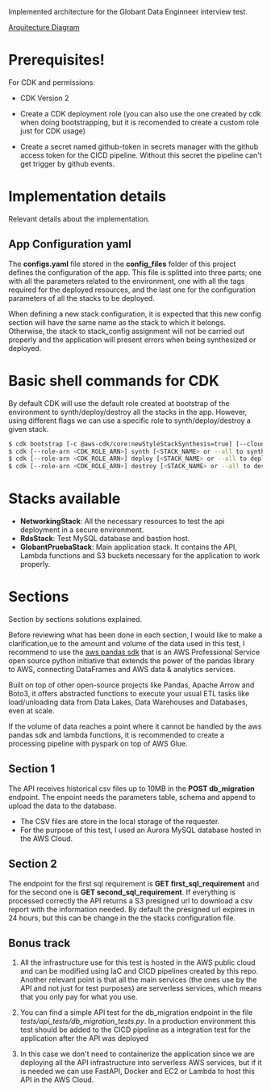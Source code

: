 Implemented architecture for the Globant Data Enginneer interview test.

[Arquitecture Diagram](./images/GlobantArq.pdf)

# Prerequisites!

For CDK and permissions:

* CDK Version 2

* Create a CDK deployment role (you can also use the one created by cdk when doing bootstrapping, but it is recomended to create a custom role just for CDK usage)

* Create a secret named github-token in secrets manager with the github access token for the CICD pipeline. Without this secret the pipeline can't get trigger by github events. 
# Implementation details
Relevant details about the implementation.

## App Configuration yaml 

The **configs.yaml** file stored in the **config_files** folder of this project defines the configuration of the app. This file is splitted into three parts; one with all the parameters related to the environment, one with all the tags required for the deployed resources, and the last one for the configuration parameters of all the stacks to be deployed. 

When defining a new stack configuration, it is expected that this new config section will have the same name as the stack to which it belongs. Otherwise, the stack to stack_config assignment will not be carried out properly and the application will present errors when being synthesized or deployed.

# Basic shell commands for CDK

By default CDK will use the default role created at bootstrap of the environment to synth/deploy/destroy all the stacks in the app. However, using different flags we can use a specific role to synth/deploy/destroy a given stack.

```bash
$ cdk bootstrap [-c @aws-cdk/core:newStyleStackSynthesis=true] [--cloudformation-execution-policies arn:aws:iam::aws:policy/PolicyName] aws://ACCOUNT-NUMBER/REGION
$ cdk [--role-arn <CDK_ROLE_ARN>] synth [<STACK_NAME> or --all to synthetize all the stacks]
$ cdk [--role-arn <CDK_ROLE_ARN>] deploy [<STACK_NAME> or --all to deploy all the stacks]
$ cdk [--role-arn <CDK_ROLE_ARN>] destroy [<STACK_NAME> or --all to destroy all the stacks]
```

# Stacks available

* **NetworkingStack**: All the necessary resources to test the api deployment in a secure environment.
* **RdsStack**: Test MySQL database and bastion host.
* **GlobantPruebaStack**: Main application stack. It contains the API, Lambda functions and S3 buckets necessary for the application to work properly. 

# Sections 

Section by sections solutions explained. 

Before reviewing what has been done in each section, I would like to make a clarification,ue to the amount and volume of the data used in this test, I recommend to use the [aws pandas sdk](https://aws-sdk-pandas.readthedocs.io/en/stable/) that 
is an AWS Professional Service open source python initiative that extends the power of the pandas library to AWS, connecting DataFrames and AWS data & analytics services.

Built on top of other open-source projects like Pandas, Apache Arrow and Boto3, it offers abstracted functions to execute your usual ETL tasks like load/unloading data from Data Lakes, Data Warehouses and Databases, even at scale.

If the volume of data reaches a point where it cannot be handled by the aws pandas sdk and lambda functions, it is recommended to create a processing pipeline with pyspark on top of AWS Glue. 
## Section 1

The API receives historical csv files up to 10MB in the **POST db_migration** endpoint. The enpoint needs the parameters table, schema and append to upload the data to the database. 

+ The CSV files are store in the local storage of the requester.
+ For the purpose of this test, I used an Aurora MySQL database hosted in the AWS Cloud. 

## Section 2

The endpoint for the first sql requirement is **GET first_sql_requirement** and for the second one is **GET second_sql_requirement**. If everything is processed correctly the API returns a S3 presigned url to download a csv report with the information needed. By default the presigned url expires in 24 hours, but this can be change in the the stacks configuration file.

## Bonus track

1. All the infrastructure use for this test is hosted in the AWS public cloud and can be modified using IaC and CICD pipelines created by this repo. Another relevant point is that all the main services (the ones use by the API and not just for test purposes) are serverless services, which means that you only pay for what you use. 

2. You can find a simple API test for the db_migration endpoint in the file *tests/api_tests/db_migration_tests.py*. In a production environment this test should be added to the CICD pipeline as a integration test for the application after the API was deployed

3. In this case we don't need to containerize the application since we are deploying all the API infrastructure into serverless AWS services, but if it is needed we can use FastAPI, Docker and EC2 or Lambda to host this API in the AWS Cloud.

